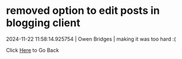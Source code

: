 # removed option to edit posts in blogging client
2024-11-22 11:58:14.925754 \| Owen Bridges \| making it was too hard :( 

 Click [Here](../) to Go Back